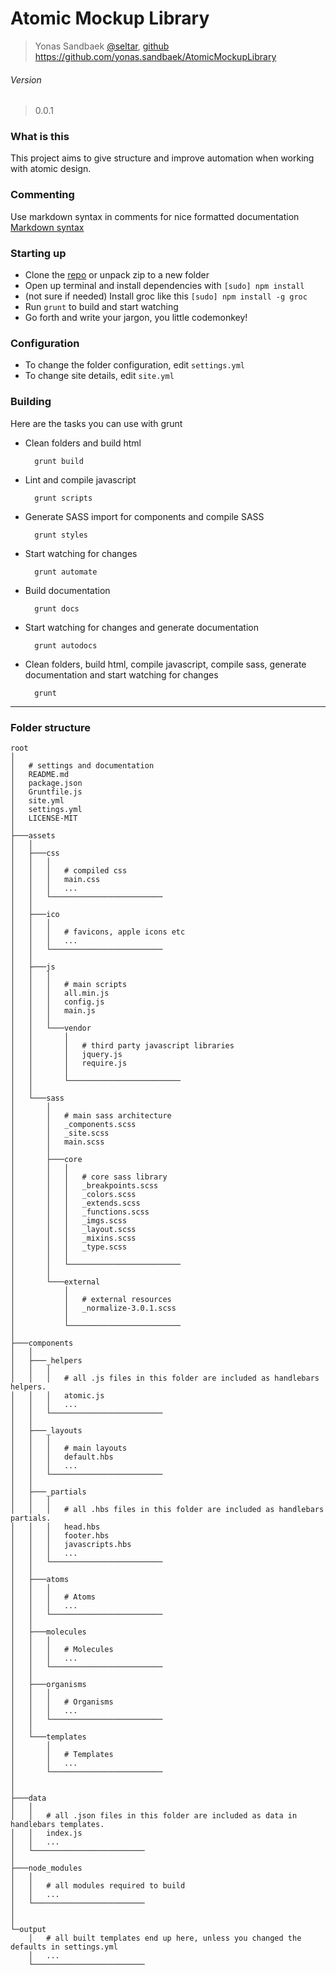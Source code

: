 Atomic Mockup Library
=====================
> Yonas Sandbaek [@seltar](https://twitter.com/seltar), [github](https://github.com/seltar)
> https://github.com/yonas.sandbaek/AtomicMockupLibrary

###### Version
> 0.0.1

### What is this
This project aims to give structure and improve automation when working with atomic design.

### Commenting
Use markdown syntax in comments for nice formatted documentation
[Markdown syntax](http://daringfireball.net/projects/markdown/syntax)

### Starting up
- Clone the [repo](https://github.com/yonas.sandbaek/AtomicMockupLibrary.git) or unpack zip to a new folder
- Open up terminal and install dependencies with `[sudo] npm install`
- (not sure if needed) Install groc like this `[sudo] npm install -g groc`
- Run `grunt` to build and start watching
- Go forth and write your jargon, you little codemonkey!

### Configuration
- To change the folder configuration, edit `settings.yml`
- To change site details, edit `site.yml`


### Building
Here are the tasks you can use with grunt

- Clean folders and build html

        grunt build

- Lint and compile javascript

        grunt scripts 

- Generate SASS import for components and compile SASS

        grunt styles 

- Start watching for changes

        grunt automate 

- Build documentation

        grunt docs

- Start watching for changes and generate documentation

        grunt autodocs

- Clean folders, build html, compile javascript, compile sass, generate documentation and start watching for changes

        grunt



---

### Folder structure
    root
    │
    │   # settings and documentation
    │   README.md
    │   package.json
    │   Gruntfile.js
    │   site.yml
    │   settings.yml
    │   LICENSE-MIT
    │
    ├───assets
    │   │
    │   ├───css
    │   │   │   
    │   │   │   # compiled css
    │   │   │   main.css
    │   │   │   ...
    │   │   └─────────────────────────
    │   │
    │   ├───ico
    │   │   │
    │   │   │   # favicons, apple icons etc
    │   │   │   ...
    │   │   └─────────────────────────
    │   │
    │   ├───js
    │   │   │   
    │   │   │   # main scripts
    │   │   │   all.min.js
    │   │   │   config.js 
    │   │   │   main.js 
    │   │   │      
    │   │   └───vendor
    │   │       │   
    │   │       │   # third party javascript libraries
    │   │       │   jquery.js
    │   │       │   require.js
    │   │       │   
    │   │       └─────────────────────────
    │   │       
    │   └───sass
    │       │   
    │       │   # main sass architecture
    │       │   _components.scss
    │       │   _site.scss 
    │       │   main.scss 
    │       │   
    │       ├───core
    │       │   │
    │       │   │   # core sass library
    │       │   │   _breakpoints.scss
    │       │   │   _colors.scss
    │       │   │   _extends.scss
    │       │   │   _functions.scss
    │       │   │   _imgs.scss
    │       │   │   _layout.scss
    │       │   │   _mixins.scss
    │       │   │   _type.scss
    │       │   │   
    │       │   └─────────────────────────
    │       │      
    │       └───external
    │           │
    │           │   # external resources
    │           │   _normalize-3.0.1.scss
    │           │   
    │           └─────────────────────────
    │           
    ├───components
    │   │
    │   ├───_helpers
    │   │   │   
    │   │   │   # all .js files in this folder are included as handlebars helpers.
    │   │   │   atomic.js
    │   │   │   ...
    │   │   └─────────────────────────
    │   │
    │   ├───_layouts
    │   │   │
    │   │   │   # main layouts
    │   │   │   default.hbs
    │   │   │   ...
    │   │   └─────────────────────────
    │   │       
    │   ├───_partials
    │   │   │
    │   │   │   # all .hbs files in this folder are included as handlebars partials.
    │   │   │   head.hbs
    │   │   │   footer.hbs
    │   │   │   javascripts.hbs
    │   │   │   ...
    │   │   └─────────────────────────
    │   │       
    │   ├───atoms
    │   │   │
    │   │   │   # Atoms
    │   │   │   ...
    │   │   └─────────────────────────
    │   │       
    │   ├───molecules
    │   │   │
    │   │   │   # Molecules
    │   │   │   ...
    │   │   └─────────────────────────
    │   │       
    │   ├───organisms
    │   │   │
    │   │   │   # Organisms
    │   │   │   ...
    │   │   └─────────────────────────
    │   │       
    │   └───templates
    │       │
    │       │   # Templates
    │       │   ...
    │       └─────────────────────────
    │           
    │    
    ├───data
    │   │
    │   │   # all .json files in this folder are included as data in handlebars templates.
    │   │   index.js
    │   │   ...
    │   └─────────────────────────
    │    
    ├───node_modules
    │   │
    │   │   # all modules required to build
    │   │   ...
    │   └─────────────────────────
    │    
    │           
    └─output
        │   # all built templates end up here, unless you changed the defaults in settings.yml
        │   ...
        └─────────────────────────
